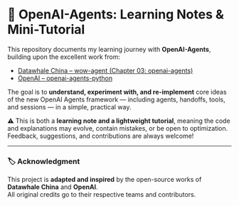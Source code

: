 # 🧠 OpenAI-Agents: Learning Notes & Mini-Tutorial

This repository documents my learning journey with **OpenAI-Agents**, building upon the excellent work from:  
- [Datawhale China – wow-agent (Chapter 03: openai-agents)](https://github.com/datawhalechina/wow-agent/tree/main/tutorial/%E7%AC%AC03%E7%AB%A0-openai-agents)  
- [OpenAI – openai-agents-python](https://github.com/openai/openai-agents-python)

The goal is to **understand, experiment with, and re-implement** core ideas of the new OpenAI Agents framework — including agents, handoffs, tools, and sessions — in a simple, practical way.

⚠️ This is both a **learning note and a lightweight tutorial**, meaning the code and explanations may evolve, contain mistakes, or be open to optimization. Feedback, suggestions, and contributions are always welcome!

---

### 🏷️ Acknowledgment
This project is **adapted and inspired** by the open-source works of **Datawhale China** and **OpenAI**.  
All original credits go to their respective teams and contributors.

